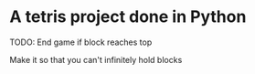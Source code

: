 # A tetris project done in Python

TODO: 
End game if block reaches top

Make it so that you can't infinitely hold blocks
